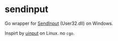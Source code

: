 # sendinput
Go wrapper for [SendInput](https://docs.microsoft.com/en-us/windows/win32/api/winuser/nf-winuser-sendinput) (User32.dll) on Windows.

Inspirt by [uinput](https://github.com/bendahl/uinput) on Linux. no `cgo`.
